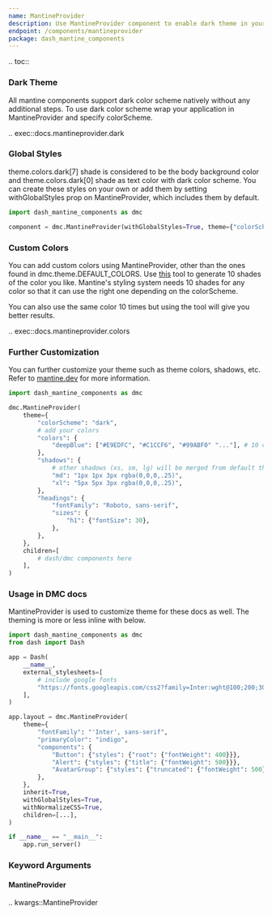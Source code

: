 ```yaml
---
name: MantineProvider
description: Use MantineProvider component to enable dark theme in your app globally.
endpoint: /components/mantineprovider
package: dash_mantine_components
---
```


.. toc::

### Dark Theme

All mantine components support dark color scheme natively without any additional steps. To use dark color scheme wrap
your application in MantineProvider and specify colorScheme.

.. exec::docs.mantineprovider.dark

### Global Styles

theme.colors.dark[7] shade is considered to be the body background color and theme.colors.dark[0] shade as text color
with dark color scheme. You can create these styles on your own or add them by setting withGlobalStyles prop on 
MantineProvider, which includes them by default.

```python
import dash_mantine_components as dmc

component = dmc.MantineProvider(withGlobalStyles=True, theme={"colorScheme": "dark"})
```

### Custom Colors

You can add custom colors using MantineProvider, other than the ones found in dmc.theme.DEFAULT_COLORS.
Use [this](https://omatsuri.app/color-shades-generator) tool to generate 10 shades of the color you like. Mantine's
styling system needs 10 shades for any color so that it can use the right one depending on the colorScheme.

You can also use the same color 10 times but using the tool will give you better results.

.. exec::docs.mantineprovider.colors

### Further Customization

You can further customize your theme such as theme colors, shadows, etc. Refer to
[mantine.dev](https://mantine.dev/theming/theme-object/) for more information.

```python
import dash_mantine_components as dmc

dmc.MantineProvider(
    theme={
        "colorScheme": "dark",
        # add your colors
        "colors": {
            "deepBlue": ["#E9EDFC", "#C1CCF6", "#99ABF0" "..."], # 10 color elements
        },
        "shadows": {
            # other shadows (xs, sm, lg) will be merged from default theme
            "md": "1px 1px 3px rgba(0,0,0,.25)",
            "xl": "5px 5px 3px rgba(0,0,0,.25)",
        },
        "headings": {
            "fontFamily": "Roboto, sans-serif",
            "sizes": {
                "h1": {"fontSize": 30},
            },
        },
    },
    children=[
        # dash/dmc components here
    ],
)
```

### Usage in DMC docs

MantineProvider is used to customize theme for these docs as well. The theming is more or less inline with below.

```python
import dash_mantine_components as dmc
from dash import Dash

app = Dash(
    __name__,
    external_stylesheets=[
        # include google fonts
        "https://fonts.googleapis.com/css2?family=Inter:wght@100;200;300;400;500;900&display=swap"
    ],
)

app.layout = dmc.MantineProvider(
    theme={
        "fontFamily": "'Inter', sans-serif",
        "primaryColor": "indigo",
        "components": {
            "Button": {"styles": {"root": {"fontWeight": 400}}},
            "Alert": {"styles": {"title": {"fontWeight": 500}}},
            "AvatarGroup": {"styles": {"truncated": {"fontWeight": 500}}},
        },
    },
    inherit=True,
    withGlobalStyles=True,
    withNormalizeCSS=True,
    children=[...],
)

if __name__ == "__main__":
    app.run_server()
```

### Keyword Arguments

#### MantineProvider

.. kwargs::MantineProvider
